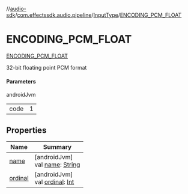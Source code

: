 //[audio-sdk](../../../../index.md)/[com.effectssdk.audio.pipeline](../../index.md)/[InputType](../index.md)/[ENCODING_PCM_FLOAT](index.md)

# ENCODING_PCM_FLOAT

[ENCODING_PCM_FLOAT](index.md)

32-bit floating point PCM format

#### Parameters

androidJvm

|      |   |
|------|---|
| code | 1 |

## Properties

| Name                                                                                          | Summary                                                                                                                                                                                           |
|-----------------------------------------------------------------------------------------------|---------------------------------------------------------------------------------------------------------------------------------------------------------------------------------------------------|
| [name](../../-latency-mode/-p-l-a-y-b-a-c-k/index.md#-372974862%2FProperties%2F1159088794)    | [androidJvm]<br>val [name](../../-latency-mode/-p-l-a-y-b-a-c-k/index.md#-372974862%2FProperties%2F1159088794): [String](https://kotlinlang.org/api/core/kotlin-stdlib/kotlin/-string/index.html) |
| [ordinal](../../-latency-mode/-p-l-a-y-b-a-c-k/index.md#-739389684%2FProperties%2F1159088794) | [androidJvm]<br>val [ordinal](../../-latency-mode/-p-l-a-y-b-a-c-k/index.md#-739389684%2FProperties%2F1159088794): [Int](https://kotlinlang.org/api/core/kotlin-stdlib/kotlin/-int/index.html)    |